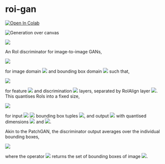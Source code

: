 # roi-gan

[![Open In Colab](https://colab.research.google.com/assets/colab-badge.svg)](https://colab.research.google.com/drive/1vayOHR71rL1OOizqo7G2SvGrCaoyvT6t)

![Generation over canvas](http://jcboyd.github.io/assets/roi-gan/canvas.gif)

<img src="https://render.githubusercontent.com/render/math?math=e^{i \pi} = -1">

An RoI discriminator for image-to-image GANs,

<img src="https://render.githubusercontent.com/render/math?math=d_{roi} : X \times B \to \{0, 1\}">

for image domain <img src="https://render.githubusercontent.com/render/math?math=X"> and bounding box domain <img src="https://render.githubusercontent.com/render/math?math=B"> such that,

<img src="https://render.githubusercontent.com/render/math?math=d_{roi}(\mathbf{x}, b) = d(\rho(f(\mathbf{x}), b))">

for feature <img src="https://render.githubusercontent.com/render/math?math=f"> and discrimination <img src="https://render.githubusercontent.com/render/math?math=d"> layers, separated by RoIAlign layer <img src="https://render.githubusercontent.com/render/math?math=\rho">. This quantises RoIs into a fixed size,

<img src="https://render.githubusercontent.com/render/math?math=\rho : X \times B \to \mathbf{y},">

for input <img src="https://render.githubusercontent.com/render/math?math=\mathbf{x} \in \mathbb{R}^{1\times W \times H \times C},"> <img src="https://render.githubusercontent.com/render/math?math=k"> bounding box tuples <img src="https://render.githubusercontent.com/render/math?math=b">, and output <img src="https://render.githubusercontent.com/render/math?math=\mathbf{y} \in \mathbb{R}^{k \times w \times h \times C}"> with quantised dimensions <img src="https://render.githubusercontent.com/render/math?math=w < W"> and <img src="https://render.githubusercontent.com/render/math?math=h < H">.

<!-- \begin{figure}
\centering
  \includestandalone[width=0.5\textwidth]{tikz/roigan}%     without .tex extension
  % or use \input{mytikz}
%  \caption{Fluorescence labeler, based on U-Net architecture \cite{ronneberger2015u}.}
  \label{fig:hca_pipeline}
\end{figure} -->

Akin to the PatchGAN, the discriminator output averages over the individual bounding boxes,

<img src="https://render.githubusercontent.com/render/math?math=D_{roi} = \frac{1}{|\mathcal{B}(\mathbf{x})|}\sum_{b \in \mathcal{B}(\mathbf{x})} d_{roi}(\mathbf{x}, b),">

where the operator <img src="https://render.githubusercontent.com/render/math?math=\mathcal{B}"> returns the set of bounding boxes of image <img src="https://render.githubusercontent.com/render/math?math=\mathbf{x}">.

